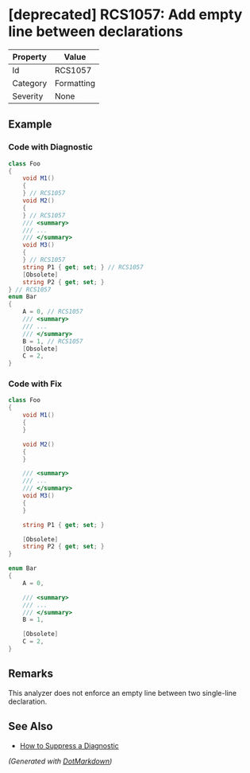 # \[deprecated\] RCS1057: Add empty line between declarations

| Property | Value      |
| -------- | ---------- |
| Id       | RCS1057    |
| Category | Formatting |
| Severity | None       |

## Example

### Code with Diagnostic

```csharp
class Foo
{
    void M1()
    {
    } // RCS1057
    void M2()
    {
    } // RCS1057
    /// <summary>
    /// ...
    /// </summary>
    void M3()
    {
    } // RCS1057
    string P1 { get; set; } // RCS1057
    [Obsolete]
    string P2 { get; set; }
} // RCS1057
enum Bar
{
    A = 0, // RCS1057
    /// <summary>
    /// ...
    /// </summary>
    B = 1, // RCS1057
    [Obsolete]
    C = 2,
}
```

### Code with Fix

```csharp
class Foo
{
    void M1()
    {
    }

    void M2()
    {
    }

    /// <summary>
    /// ...
    /// </summary>
    void M3()
    {
    }

    string P1 { get; set; }

    [Obsolete]
    string P2 { get; set; }
}

enum Bar
{
    A = 0,

    /// <summary>
    /// ...
    /// </summary>
    B = 1,

    [Obsolete]
    C = 2,
}
```

## Remarks

This analyzer does not enforce an empty line between two single-line declaration.

## See Also

* [How to Suppress a Diagnostic](../HowToConfigureAnalyzers.md#how-to-suppress-a-diagnostic)


*\(Generated with [DotMarkdown](http://github.com/JosefPihrt/DotMarkdown)\)*